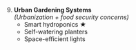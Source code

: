 9. **Urban Gardening Systems**  
   *(Urbanization + food security concerns)*  
   - Smart hydroponics ★  
   - Self-watering planters  
   - Space-efficient lights